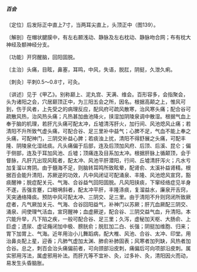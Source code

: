 ##### 百会

〔定位〕后发际正中直上7寸，当两耳尖直上，头顶正中（图139）。

〔解剖〕在帽状腱膜中，有左右颞浅动、静脉及左右枕动、静脉吻合网；布有枕大神经及额神经分支。

〔功能〕开窍醒脑，回阳固脱。

〔主治〕头痛，目眩，鼻塞，耳鸣，中风，失语，脱肛，阴挺，久泄久痢。

〔刺灸〕平刺0.5～0.8寸，可灸。

〔讲述〕见于《甲乙》。别称巅上、泥丸宫、天满、维会。百形容多，会指聚会，头为诸阳之会，穴居巅顶正中，为三阳五会之所，因名。根据高颠之上，惟风可到，伤于风者，上先受之的病理反应，配风府可疏风散寒，治风寒头痛；配合谷可疏散风热，治风热头痛；凡热甚加曲池降火，挟湿加阴陵泉调中散湿。根据气血上奉于脑的机理，若肝亢头痛可配太冲，丘墟清泻肝火，加行间、风池熄风止痛；若清阳不升所致气虚头痛，可配合谷、足三里补中益气；心脾不足，气血不能上奉之头痛，可配神门，三阴交补益心脾；若痰浊上扰，清阳不得舒展之头痛，可配丰隆、阴陵泉化湿祛痰。凡头痛偏于后部，连及后顶加风府、后顶、后溪、昆仑；偏于侧部，连及于耳加风池、丘墟；顶痛连及目系加太冲。根据肝脉上循颠顶，会于督脉，凡肝亢出现风眩者，配太冲、风池平肝潜阳，行间、丘墟清肝泻火；凡水亏加复溜以育阴。由于髓海不足，则脑转耳鸣所致眩晕，配肾俞、太溪补益肾精。根据百会能升清阳，苏厥逆的功效，凡中风闭证可配涌泉、丰隆、风池熄风宣窍，豁痰醒神；脱症配关元、气海、合谷益气回阳固脱。凡风阳挟痰，下窜经络症见半身不遂，舌强言蹇，口眼㖞斜者，配太冲平肝，丰隆涤痰，复溜益水，廉泉开舌窍，天突通络降痰。预防中风可配太冲、三阴交、足三里。由于清阳不升则窍闭所致厥症者，凡气厥加关元、气海、合谷回阳益气，补神门以苏厥；肝亢血厥配三阴交、涌泉、间使理气活血，宣窍醒神；血虚厥逆，配合谷、三阴交益气血，升清阳。本穴能升举，凡下陷之疾，一般可配合谷、足三里；久泻，虚秘加天枢、大肠俞、上巨虚；遗尿、虚证癃闭加中极、膀胱俞；脱肛加二白、长强；阴挺加维胞、归来；胃下加胃上、气海。近年用治小儿舞蹈病，配大椎、风池、合谷、太冲、印堂。用治鼻炎配上星，迎香；凡肺气虚加太渊、肺俞补肺固表；风寒者加列缺，风热者加合谷。总之，刺百会治头痛偏前者，可向颈部沿皮刺，痛偏后可向项部沿皮刺。属实邪用泻法，属虚邪用补法。而肝亢等不宜补、灸，过多补、灸，清阳因火而动，易发生头昏脑胀。
